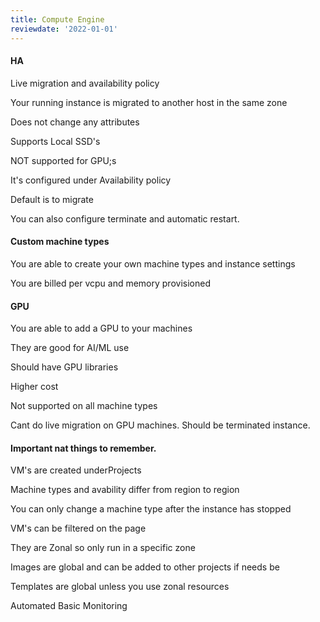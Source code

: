 ```yaml
---
title: Compute Engine
reviewdate: '2022-01-01'
---
```


#### HA

Live migration and availability policy

Your running instance is migrated to another host in the same zone

Does not change any attributes

Supports Local SSD's 

NOT supported for GPU;s

It's configured under Availability policy 

Default is to migrate 

You can also configure terminate and automatic restart. 

#### Custom machine types

You are able to create your own machine types and instance settings

You are billed per vcpu and memory provisioned 

#### GPU

You are able to add a GPU to your machines

They are good for AI/ML use

Should have GPU libraries 

Higher cost

Not supported on all machine types

Cant do live migration on GPU machines. Should be terminated instance. 

#### Important nat things to remember.

VM's are created underProjects 

Machine types and avability differ from region to region

You can only change a machine type after the instance has stopped 

VM's can be filtered on the page

They are Zonal so only run in a specific zone

Images are global and can be added to other projects if needs be

Templates are global unless you use zonal resources 

Automated Basic Monitoring
